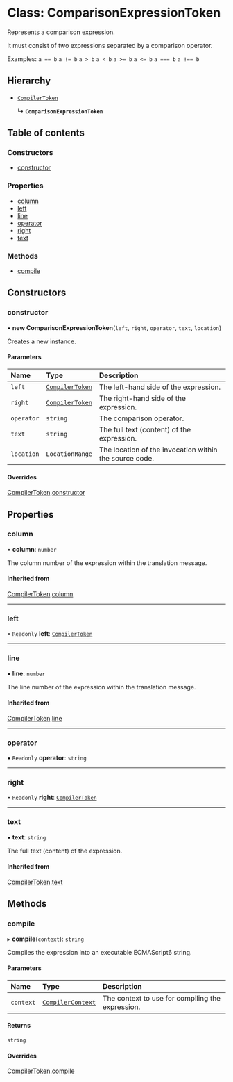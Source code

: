 # Class: ComparisonExpressionToken

Represents a comparison expression.

It must consist of two expressions separated by a comparison operator.

Examples:
`a == b`
`a != b`
`a > b`
`a < b`
`a >= b`
`a <= b`
`a === b`
`a !== b`

## Hierarchy

- [`CompilerToken`](CompilerToken.md)

  ↳ **`ComparisonExpressionToken`**

## Table of contents

### Constructors

- [constructor](ComparisonExpressionToken.md#constructor)

### Properties

- [column](ComparisonExpressionToken.md#column)
- [left](ComparisonExpressionToken.md#left)
- [line](ComparisonExpressionToken.md#line)
- [operator](ComparisonExpressionToken.md#operator)
- [right](ComparisonExpressionToken.md#right)
- [text](ComparisonExpressionToken.md#text)

### Methods

- [compile](ComparisonExpressionToken.md#compile)

## Constructors

### constructor

• **new ComparisonExpressionToken**(`left`, `right`, `operator`, `text`, `location`)

Creates a new instance.

#### Parameters

| Name | Type | Description |
| :------ | :------ | :------ |
| `left` | [`CompilerToken`](CompilerToken.md) | The left-hand side of the expression. |
| `right` | [`CompilerToken`](CompilerToken.md) | The right-hand side of the expression. |
| `operator` | `string` | The comparison operator. |
| `text` | `string` | The full text (content) of the expression. |
| `location` | `LocationRange` | The location of the invocation within the source code. |

#### Overrides

[CompilerToken](CompilerToken.md).[constructor](CompilerToken.md#constructor)

## Properties

### column

• **column**: `number`

The column number of the expression within the translation message.

#### Inherited from

[CompilerToken](CompilerToken.md).[column](CompilerToken.md#column)

___

### left

• `Readonly` **left**: [`CompilerToken`](CompilerToken.md)

___

### line

• **line**: `number`

The line number of the expression within the translation message.

#### Inherited from

[CompilerToken](CompilerToken.md).[line](CompilerToken.md#line)

___

### operator

• `Readonly` **operator**: `string`

___

### right

• `Readonly` **right**: [`CompilerToken`](CompilerToken.md)

___

### text

• **text**: `string`

The full text (content) of the expression.

#### Inherited from

[CompilerToken](CompilerToken.md).[text](CompilerToken.md#text)

## Methods

### compile

▸ **compile**(`context`): `string`

Compiles the expression into an executable ECMAScript6 string.

#### Parameters

| Name | Type | Description |
| :------ | :------ | :------ |
| `context` | [`CompilerContext`](CompilerContext.md) | The context to use for compiling the expression. |

#### Returns

`string`

#### Overrides

[CompilerToken](CompilerToken.md).[compile](CompilerToken.md#compile)
